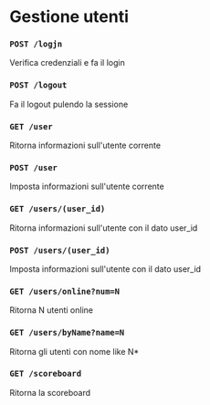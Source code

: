 # Gestione utenti

### `POST /logjn`

Verifica credenziali e fa il login

### `POST /logout`

Fa il logout pulendo la sessione

### `GET /user`

Ritorna informazioni sull'utente corrente

### `POST /user`

Imposta informazioni sull'utente corrente

### `GET /users/(user_id)`

Ritorna informazioni sull'utente con il dato user_id

### `POST /users/(user_id)`

Imposta informazioni sull'utente con il dato user_id

### `GET /users/online?num=N`

Ritorna N utenti online

### `GET /users/byName?name=N`

Ritorna gli utenti con nome like N*

### `GET /scoreboard`

Ritorna la scoreboard